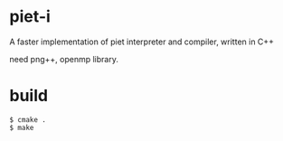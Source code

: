 # piet-i
A faster implementation of piet interpreter and compiler, written in C++

need png++, openmp library.

# build

```
$ cmake .
$ make
```
